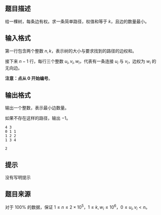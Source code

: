 

## 题目描述
给一棵树，每条边有权。求一条简单路径，权值和等于 $k$，且边的数量最小。
## 输入格式
第一行包含两个整数 $n,k$，表示树的大小与要求找到的路径的边权和。

接下来 $n-1$ 行，每行三个整数 $u_i,v_i,w_i$，代表有一条连接 $u_i$ 与 $v_i$，边权为 $w_i$ 的无向边。

**注意：点从 $0$ 开始编号**。
## 输出格式
输出一个整数，表示最小边数量。

如果不存在这样的路径，输出 $-1$。

```input1
4 3
0 1 1
1 2 2
1 3 4

```

```output1
2
```

## 提示
没有写明提示
## 题目来源
对于 $100\%$ 的数据，保证 $1\leq n\leq 2\times10^5$，$1\leq k,w_i\leq 10^6$，$0\leq u_i,v_i<n$。


